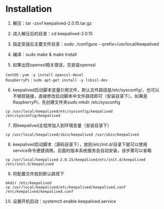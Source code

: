 # Installation

1. 解压：tar -zxvf keepalived-2.0.15.tar.gz

2. 进入解压后的目录：cd keepalived-2.0.15

3. 指定安装后主要文件目录：sudo ./configure --prefix=/usr/local/keepalived

4. 编译：sudo make & make install

5. 如果出现openssl相关错误，先安装openssl
```Shell
CentOS：yum -y install openssl-devel
RaspberryPi：sudo apt-get install -y libssl-dev
```

6. keepalived启动脚本变量引用文件，默认文件路径是/etc/sysconfig/，也可以不做软链接，直接修改启动脚本中文件路径即可（安装目录下）。如果是RaspberryPi，先创建文件夹sudo mkdir /etc/sysconfig
```Shell
cp /usr/local/keepalived/etc/sysconfig/keepalived /etc/sysconfig/keepalived
```

7. 将keepalived主程序加入到环境变量（安装目录下）
```Shell
cp /usr/local/keepalived/sbin/keepalived /usr/sbin/keepalived
```

8. keepalived启动脚本（源码目录下），放到/etc/init.d/目录下就可以使用service命令便捷调用。后面的版本系统服务会自动安装，该步骤可以省略
```Shell
cp /usr/local/keepalived-2.0.15/keepalived/etc/init.d/keepalived /etc/init.d/keepalived
```

9. 将配置文件放到默认路径下
```Shell
mkdir /etc/keepalived
cp /usr/local/keepalived/etc/keepalived/keepalived.conf /etc/keepalived/keepalived.conf
```

10. 设置开机启动：systemctl enable keepalived.service